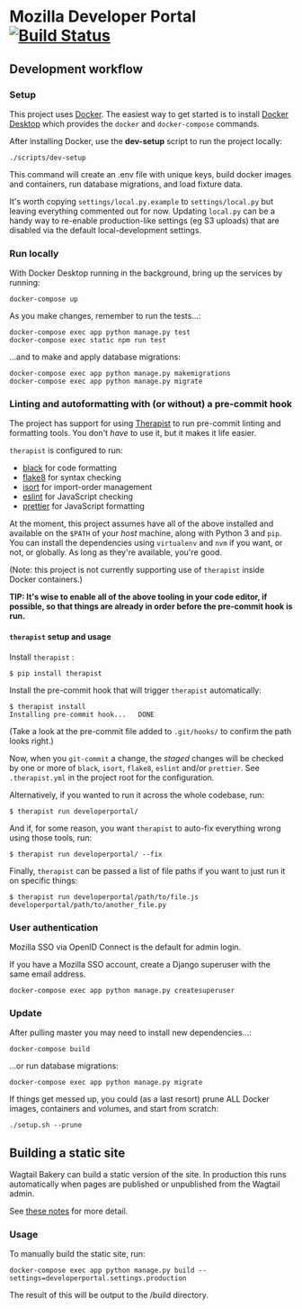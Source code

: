 # Mozilla Developer Portal [![Build Status](https://travis-ci.org/mdn/developer-portal.svg?branch=master)](https://travis-ci.org/mdn/developer-portal)

## Development workflow

### Setup

This project uses [Docker](https://www.docker.com/). The easiest way to get started is to install [Docker Desktop](https://hub.docker.com/search?q=Docker%20Desktop&type=edition&offering=community) which provides the `docker` and `docker-compose` commands.

After installing Docker, use the **dev-setup** script to run the project locally:

```shell
./scripts/dev-setup
```

This command will create an .env file with unique keys, build docker images and containers, run database migrations, and load fixture data.

It's worth copying `settings/local.py.example` to `settings/local.py` but leaving everything commented out for now. Updating `local.py` can be a handy way to re-enable production-like settings (eg S3 uploads) that are disabled via the default local-development settings.

### Run locally

With Docker Desktop running in the background, bring up the services by running:

```shell
docker-compose up
```

As you make changes, remember to run the tests…:

```shell
docker-compose exec app python manage.py test
docker-compose exec static npm run test
```

…and to make and apply database migrations:

```shell
docker-compose exec app python manage.py makemigrations
docker-compose exec app python manage.py migrate
```

### Linting and autoformatting with (or without) a pre-commit hook

The project has support for using [Therapist](https://github.com/rehandalal/therapist) to run pre-commit linting and formatting tools. You don't _have_ to use it, but it makes it life easier.

`therapist` is configured to run:

- [black](https://github.com/psf/black) for code formatting
- [flake8](http://flake8.pycqa.org/en/latest/) for syntax checking
- [isort](https://github.com/timothycrosley/isort/) for import-order management
- [eslint](https://eslint.org/) for JavaScript checking
- [prettier](https://prettier.io/) for JavaScript formatting

At the moment, this project assumes have all of the above installed and available on the `$PATH` of your _host_ machine, along with Python 3 and `pip`. You can install the dependencies using `virtualenv` and `nvm` if you want, or not, or globally. As long as they're available, you're good.

(Note: this project is not currently supporting use of `therapist` inside Docker containers.)

**TIP: It's wise to enable all of the above tooling in your code editor, if possible, so that things are already in order before the pre-commit hook is run.**

#### `therapist` setup and usage

Install `therapist` :

    $ pip install therapist

Install the pre-commit hook that will trigger `therapist` automatically:

    $ therapist install
    Installing pre-commit hook...	DONE

(Take a look at the pre-commit file added to `.git/hooks/` to confirm the path looks right.)

Now, when you `git-commit` a change, the _staged_ changes will be checked by one or more of `black`, `isort`, `flake8`, `eslint` and/or `prettier`. See `.therapist.yml` in the project root for the configuration.

Alternatively, if you wanted to run it across the whole codebase, run:

    $ therapist run developerportal/

And if, for some reason, you want `therapist` to auto-fix everything wrong using those tools, run:

    $ therapist run developerportal/ --fix

Finally, `therapist` can be passed a list of file paths if you want to just run it on specific things:

    $ therapist run developerportal/path/to/file.js developerportal/path/to/another_file.py

### User authentication

Mozilla SSO via OpenID Connect is the default for admin login.

If you have a Mozilla SSO account, create a Django superuser with the same email address.

```shell
docker-compose exec app python manage.py createsuperuser
```

### Update

After pulling master you may need to install new dependencies…:

```shell
docker-compose build
```

…or run database migrations:

```shell
docker-compose exec app python manage.py migrate
```

If things get messed up, you could (as a last resort) prune ALL Docker images, containers and volumes, and start from scratch:

```shell
./setup.sh --prune
```

## Building a static site

Wagtail Bakery can build a static version of the site. In production this runs automatically when pages are published or unpublished from the Wagtail admin.

See [these notes](docs/automatic-publishing-to-s3.md) for more detail.

### Usage

To manually build the static site, run:

```shell
docker-compose exec app python manage.py build --settings=developerportal.settings.production
```

The result of this will be output to the /build directory.
